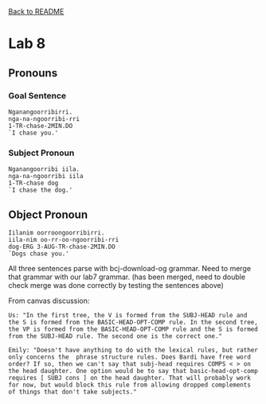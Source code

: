 [Back to README](/README.md)
# Lab 8
## Pronouns
### Goal Sentence
  ```
  Nganangoorribirri.
  nga-na-ngoorribi-rri
  1-TR-chase-2MIN.DO
  `I chase you.'
  ```
### Subject Pronoun
  ```
  Nganangoorribi iila.
  nga-na-ngoorribi iila
  1-TR-chase dog
  `I chase the dog.'
  ```
## Object Pronoun
  ```
  Iilanim oorroongoorribirri.
  iila-nim oo-rr-oo-ngoorribi-rri
  dog-ERG 3-AUG-TR-chase-2MIN.DO
  `Dogs chase you.'
  ```

All three sentences parse with bcj-download-og grammar. Need to merge that grammar with our lab7 grammar. (has been merged, need to double check merge was done correctly by testing the sentences above)

From canvas discussion:
```
Us: "In the first tree, the V is formed from the SUBJ-HEAD rule and the S is formed from the BASIC-HEAD-OPT-COMP rule. In the second tree, the VP is formed from the BASIC-HEAD-OPT-COMP rule and the S is formed from the SUBJ-HEAD rule. The second one is the correct one."

Emily: "Doesn't have anything to do with the lexical rules, but rather only concerns the  phrase structure rules. Does Bardi have free word order? If so, then we can't say that subj-head requires COMPS < > on the head daughter. One option would be to say that basic-head-opt-comp requires [ SUBJ cons ] on the head daughter. That will probably work for now, but would block this rule from allowing dropped complements of things that don't take subjects."
```